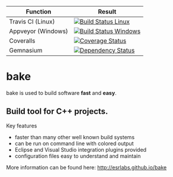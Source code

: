 | Function | Result |
| --- | --- |
| Travis CI (Linux)  | [![Build Status Linux](https://travis-ci.org/esrlabs/bake.svg?branch=master)](https://travis-ci.org/esrlabs/bake) | 
| Appveyor (Windows) | [![Build Status Windows](https://ci.appveyor.com/api/projects/status/kjmwf0hjx7xkwfbt?svg=true)](https://ci.appveyor.com/project/aschaal/bake) | 
| Coveralls          | [![Coverage Status](https://coveralls.io/repos/github/esrlabs/bake/badge.svg?branch=master)](https://coveralls.io/github/esrlabs/bake?branch=master) | 
| Gemnasium          | [![Dependency Status](https://gemnasium.com/esrlabs/bake.svg)](https://gemnasium.com/esrlabs/bake) | 

bake
====

bake is used to build software **fast** and **easy**.

## Build tool for C++ projects.

Key features

* faster than many other well known build systems
* can be run on command line with colored output
* Eclipse and Visual Studio integration plugins provided
* configuration files easy to understand and maintain

More information can be found here:
http://esrlabs.github.io/bake
